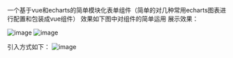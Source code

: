 一个基于vue和echarts的简单模块化表单组件（简单的对几种常用echarts图表进行配置和包装成vue组件） 效果如下图中对组件的简单运用
展示效果：


![image](https://user-images.githubusercontent.com/96484926/214816342-e4c9f888-12b1-4aff-9039-59e0de627c9a.png)
![image](https://user-images.githubusercontent.com/96484926/214816381-d53e8eb8-52c3-47a5-9aed-190f587b5492.png)


引入方式如下：
![image](https://user-images.githubusercontent.com/96484926/214816445-b94f3099-f27c-40e2-8f99-a05a0dd3869f.png)
